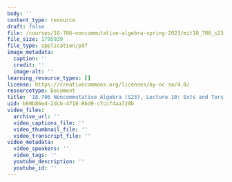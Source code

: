 ```yaml
---
body: ''
content_type: resource
draft: false
file: /courses/18-706-noncommutative-algebra-spring-2023/mit18_706_s23_lec10.pdf
file_size: 1795939
file_type: application/pdf
image_metadata:
  caption: ''
  credit: ''
  image-alt: ''
learning_resource_types: []
license: https://creativecommons.org/licenses/by-nc-sa/4.0/
resourcetype: Document
title: '18.706 Noncommutative Algebra (S23), Lecture 10: Exts and Tors, Resolutions'
uid: b60b86ed-2dcb-4718-8bd9-c7ccf4aa720b
video_files:
  archive_url: ''
  video_captions_file: ''
  video_thumbnail_file: ''
  video_transcript_file: ''
video_metadata:
  video_speakers: ''
  video_tags: ''
  youtube_description: ''
  youtube_id: ''
---
```

